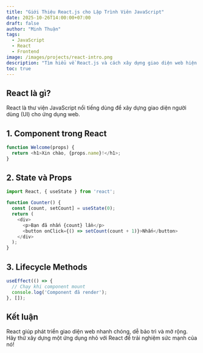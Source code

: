 ```yaml
---
title: "Giới Thiệu React.js cho Lập Trình Viên JavaScript"
date: 2025-10-26T14:00:00+07:00
draft: false
author: "Minh Thuận"
tags:
  - JavaScript
  - React
  - Frontend
image: /images/projects/react-intro.png
description: "Tìm hiểu về React.js và cách xây dựng giao diện web hiện đại"
toc: true
---
```


## React là gì?

React là thư viện JavaScript nổi tiếng dùng để xây dựng giao diện người dùng (UI) cho ứng dụng web.

## 1. Component trong React

```javascript
function Welcome(props) {
  return <h1>Xin chào, {props.name}!</h1>;
}
```

## 2. State và Props

```javascript
import React, { useState } from 'react';

function Counter() {
  const [count, setCount] = useState(0);
  return (
    <div>
      <p>Bạn đã nhấn {count} lần</p>
      <button onClick={() => setCount(count + 1)}>Nhấn</button>
    </div>
  );
}
```

## 3. Lifecycle Methods

```javascript
useEffect(() => {
  // Chạy khi component mount
  console.log('Component đã render');
}, []);
```

## Kết luận

React giúp phát triển giao diện web nhanh chóng, dễ bảo trì và mở rộng. Hãy thử xây dựng một ứng dụng nhỏ với React để trải nghiệm sức mạnh của nó!
